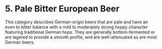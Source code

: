 # 5. Pale Bitter European Beer

This category describes German-origin beers that are pale and have an even to bitter balance with a mild to moderately strong hoppy character featuring traditional German hops. They are generally bottom-fermented or are lagered to provide a smooth profile, and are well-attenuated as are most German beers.